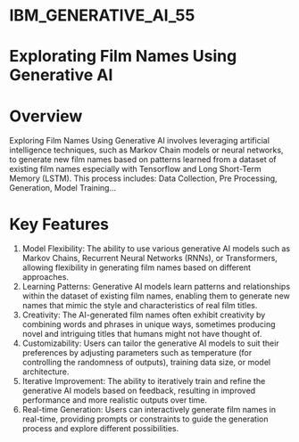 # IBM_GENERATIVE_AI_55
# Explorating Film Names Using Generative AI
# Overview
Exploring Film Names Using Generative AI involves leveraging artificial intelligence techniques, such as Markov Chain models or neural networks, to generate new film names based on patterns learned from a dataset of existing film names especially with Tensorflow and Long Short-Term Memory (LSTM). This process includes: Data Collection, Pre Processing, Generation, Model Training...
# Key Features
1. Model Flexibility: The ability to use various generative AI models such as Markov Chains, Recurrent Neural Networks (RNNs), or Transformers, allowing flexibility in generating film names based on different approaches.
2. Learning Patterns: Generative AI models learn patterns and relationships within the dataset of existing film names, enabling them to generate new names that mimic the style and characteristics of real film titles.
3. Creativity: The AI-generated film names often exhibit creativity by combining words and phrases in unique ways, sometimes producing novel and intriguing titles that humans might not have thought of.
4. Customizability: Users can tailor the generative AI models to suit their preferences by adjusting parameters such as temperature (for controlling the randomness of outputs), training data size, or model architecture.
5. Iterative Improvement: The ability to iteratively train and refine the generative AI models based on feedback, resulting in improved performance and more realistic outputs over time.
6. Real-time Generation: Users can interactively generate film names in real-time, providing prompts or constraints to guide the generation process and explore different possibilities.
